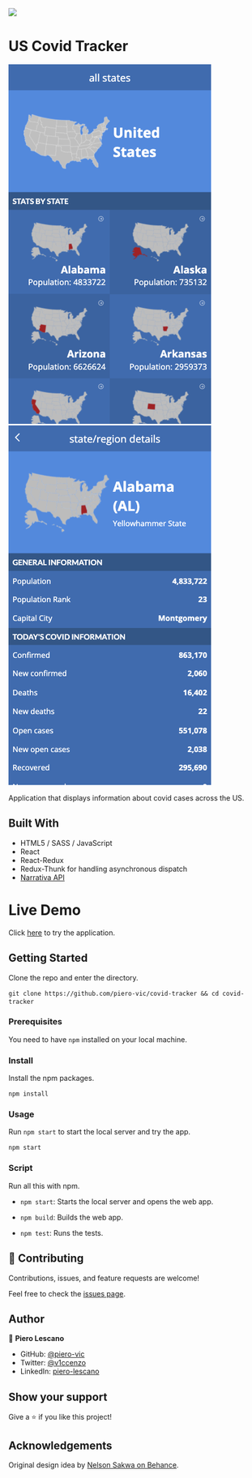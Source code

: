 ![](https://img.shields.io/badge/Microverse-blueviolet)

# US Covid Tracker

![screenshot-2](./app_screenshot_1.png)
![screenshot-1](./app_screenshot_2.png)

Application that displays information about covid cases across the US.

## Built With

- HTML5 / SASS / JavaScript
- React
- React-Redux
- Redux-Thunk for handling asynchronous dispatch
- [Narrativa API](https://covid19tracking.narrativa.com/index_en.html)

# Live Demo

Click [here](https://piero-vic-covid-tracker.netlify.app/) to try the application.

## Getting Started

Clone the repo and enter the directory.

```shell
git clone https://github.com/piero-vic/covid-tracker && cd covid-tracker
```

### Prerequisites

You need to have `npm` installed on your local machine.

### Install

Install the npm packages.

```shell
npm install
```

### Usage

Run `npm start` to start the local server and try the app.

```shell
npm start
```

### Script

Run all this with npm.

- `npm start`: Starts the local server and opens the web app.

- `npm build`: Builds the web app.

- `npm test`: Runs the tests.

## 🤝 Contributing

Contributions, issues, and feature requests are welcome!

Feel free to check the [issues page](../../issues/).

## Author

👤 **Piero Lescano**

- GitHub: [@piero-vic](https://github.com/piero-vic)
- Twitter: [@v1ccenzo](https://twitter.com/v1ccenzo)
- LinkedIn: [piero-lescano](https://linkedin.com/in/piero-lescano)

## Show your support

Give a ⭐️ if you like this project!

## Acknowledgements

Original design idea by [Nelson Sakwa on Behance](https://www.behance.net/sakwadesignstudio).
